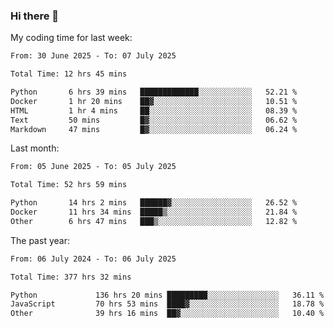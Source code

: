 ### Hi there 👋

My coding time for last week:

<!--START_SECTION:week-->

```txt
From: 30 June 2025 - To: 07 July 2025

Total Time: 12 hrs 45 mins

Python       6 hrs 39 mins   █████████████░░░░░░░░░░░░   52.21 %
Docker       1 hr 20 mins    ██▓░░░░░░░░░░░░░░░░░░░░░░   10.51 %
HTML         1 hr 4 mins     ██░░░░░░░░░░░░░░░░░░░░░░░   08.39 %
Text         50 mins         █▓░░░░░░░░░░░░░░░░░░░░░░░   06.62 %
Markdown     47 mins         █▓░░░░░░░░░░░░░░░░░░░░░░░   06.24 %
```

<!--END_SECTION:week-->

Last month:

<!--START_SECTION:month-->

```txt
From: 05 June 2025 - To: 05 July 2025

Total Time: 52 hrs 59 mins

Python       14 hrs 2 mins   ██████▓░░░░░░░░░░░░░░░░░░   26.52 %
Docker       11 hrs 34 mins  █████▒░░░░░░░░░░░░░░░░░░░   21.84 %
Other        6 hrs 47 mins   ███▒░░░░░░░░░░░░░░░░░░░░░   12.82 %
```

<!--END_SECTION:month-->

The past year:

<!--START_SECTION:year-->

```txt
From: 06 July 2024 - To: 06 July 2025

Total Time: 377 hrs 32 mins

Python             136 hrs 20 mins █████████░░░░░░░░░░░░░░░░   36.11 %
JavaScript         70 hrs 53 mins  ████▓░░░░░░░░░░░░░░░░░░░░   18.78 %
Other              39 hrs 16 mins  ██▓░░░░░░░░░░░░░░░░░░░░░░   10.40 %
```

<!--END_SECTION:year-->
